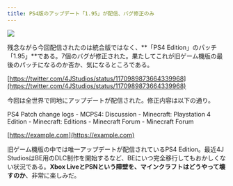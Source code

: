 ```yaml
---
title: PS4版のアップデート「1.95」が配信、バグ修正のみ
---
```


![](https://cdn-ak.f.st-hatena.com/images/fotolife/s/sasigume/20210208/20210208110400.jpg)

残念ながら今回配信されたのは統合版ではなく、**「PS4 Edition」のパッチ「1.95」**である。7個のバグが修正された。果たしてこれが旧ゲーム機版の最後のパッチになるのか否か、気になるところである。

[https://twitter.com/4JStudios/status/1170989873664339968](https://twitter.com/4JStudios/status/1170989873664339968)

今回は全世界で同地にアップデートが配信された。修正内容は以下の通り。

PS4 Patch change logs - MCPS4: Discussion - Minecraft: Playstation 4 Edition - Minecraft: Editions - Minecraft Forum - Minecraft Forum

[https://example.com](https://example.com)

旧ゲーム機版の中では唯一アップデートが配信されているPS4 Edition。最近4J StudiosはBE用のDLC制作を開始するなど、BEにいつ完全移行してもおかしくない状況である。**Xbox LiveとPSNという障壁を、マインクラフトはどうやって壊すのか**、非常に楽しみだ。
